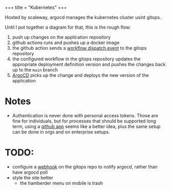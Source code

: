 +++
title = "Kubernetes"
+++

Hosted by scaleway, argocd manages the kubernetes cluster usint gitops.

Until I put together a diagram for that, this is the rough flow:

1. push up changes on the application repository
2. github actions runs and pushes up a docker image
3. the github action sends a [workflow dispatch event](https://docs.github.com/en/rest/actions/workflows?apiVersion=2022-11-28#create-a-workflow-dispatch-event) to the gitops repository
4. the configured workflow in the gitops repository updates the appropriate deployment definition version and pushes the changes back up to the `main` branch
5. [ArgoCD](https://argo-cd.readthedocs.io/en/stable/) picks up the change and deploys the new version of the application

# Notes
- Authentication is never done with personal access tokens. Those are fine for individuals, but for processes that should be supported long term, using a
  [github app](https://docs.github.com/en/apps) seems like a better idea, plus the same setup can be done in orgs and on enterprise setups.

# TODO:
- configure a [webhook](https://argo-cd.readthedocs.io/en/stable/operator-manual/webhook/) on the gitops repo to notify argocd, rather than have argocd poll
- style the site better
  - the hamberder menu on mobile is trash

